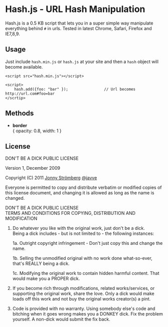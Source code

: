 # Hash.js - URL Hash Manipulation

Hash.js is a 0.5 KB script that lets you in a super simple way manipulate 
everything behind `#` in urls. Tested in latest Chrome, Safari, Firefox and IE7,8,9.

## Usage
Just include `hash.min.js` or `hash.js` at your site and then a `hash` object will become available.

    <script src="hash.min.js"></script>
    
    <script>
        hash.add({foo: "bar" });                // Url becomes http://url.com#foo=bar
    </scrtip>

## Methods

* **border**  
{ opacity: 0.8, width: 1 }

## License 

DON'T BE A DICK PUBLIC LICENSE

Version 1, December 2009

Copyright (C) 2011 
[Jonny Strömberg](http://jonnystromberg.com) [@javve](http://twitter.com/javve)
 
Everyone is permitted to copy and distribute verbatim or modified
copies of this license document, and changing it is allowed as long
as the name is changed.

DON'T BE A DICK PUBLIC LICENSE  
TERMS AND CONDITIONS FOR COPYING, DISTRIBUTION AND MODIFICATION

1. Do whatever you like with the original work, just don't be a dick.  
Being a dick includes - but is not limited to - the following instances:

    1a. Outright copyright infringement - Don't just copy this and change the name.
    
    1b. Selling the unmodified original with no work done what-so-ever, that's REALLY being a dick.
    
    1c. Modifying the original work to contain hidden harmful content. That would make you a PROPER dick.

2. If you become rich through modifications, related works/services, or supporting the original work,
 share the love. Only a dick would make loads off this work and not buy the original works 
 creator(s) a pint.
 
3. Code is provided with no warranty. Using somebody else's code and bitching when it goes wrong makes 
 you a DONKEY dick. Fix the problem yourself. A non-dick would submit the fix back.